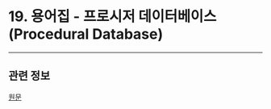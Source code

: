 # 19. 용어집 - 프로시저 데이터베이스(Procedural Database)

***

## 관련 정보

[원문](https://www.gimp.org/docs/python/procedural-database.html)
